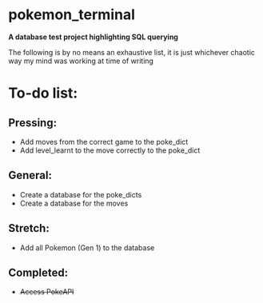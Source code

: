 # pokemon_terminal
**A database test project highlighting SQL querying**

The following is by no means an exhaustive list, it is just whichever chaotic way my mind was working at time of writing

# To-do list:
## Pressing:
- Add moves from the correct game to the poke_dict
- Add level_learnt to the move correctly to the poke_dict

## General:
- Create a database for the poke_dicts
- Create a database for the moves

## Stretch:
- Add all Pokemon (Gen 1) to the database

## Completed:
- ~~Access PokeAPI~~
